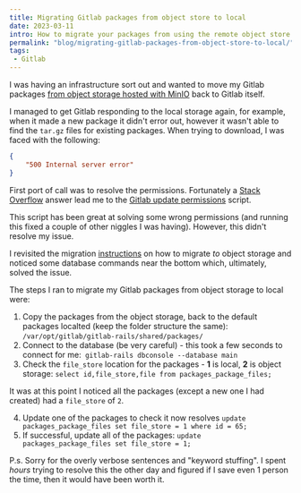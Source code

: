 ```yaml
---
title: Migrating Gitlab packages from object store to local
date: 2023-03-11
intro: How to migrate your packages from using the remote object store back to using the Gitlab server
permalink: "blog/migrating-gitlab-packages-from-object-store-to-local/"
tags:
 - Gitlab
---
```


I was having an infrastructure sort out and wanted to move my Gitlab packages [from object storage hosted with MinIO](/blog/use-minio-to-cache-gitlab-containers-and-runners/) back to Gitlab itself.

I managed to get Gitlab responding to the local storage again, for example, when it made a new package it didn't error out, however it wasn't able to find the `tar.gz` files for existing packages. When trying to download, I was faced with the following:

```json
{
	"500 Internal server error"
}
```

First port of call was to resolve the permissions. Fortunately a [Stack Overflow](https://stackoverflow.com/a/55838256/1324321) answer lead me to the [Gitlab update permissions](https://gitlab.com/gitlab-org/omnibus-gitlab/blob/master/docker/assets/update-permissions) script.

This script has been great at solving some wrong permissions (and running this fixed a couple of other niggles I was having). However, this didn't resolve my issue.

I revisited the migration [instructions](https://docs.gitlab.com/ee/administration/packages/index.html#migrate-local-packages-to-object-storage) on how to migrate _to_ object storage and noticed some database commands near the bottom which, ultimately, solved the issue.

The steps I ran to migrate my Gitlab packages from object storage to local were:

1. Copy the packages from the object storage, back to the default packages localted (keep the folder structure the same):  `/var/opt/gitlab/gitlab-rails/shared/packages/`
2. Connect to the database (be very careful) - this took a few seconds to connect for me:` gitlab-rails dbconsole --database main`
3. Check the `file_store` location for the packages - **1** is local, **2** is object storage: `select id,file_store,file from packages_package_files;`

<span class="note">It was at this point I noticed all the packages (except a new one I had created) had a `file_store` of `2`.</span>

4. Update one of the packages to check it now resolves `update packages_package_files set file_store = 1 where id = 65;`
5. If successful, update all of the packages: `update packages_package_files set file_store = 1;`

P.s. Sorry for the overly verbose sentences and "keyword stuffing". I spent _hours_ trying to resolve this the other day and figured if I save even 1 person the time, then it would have been worth it.
